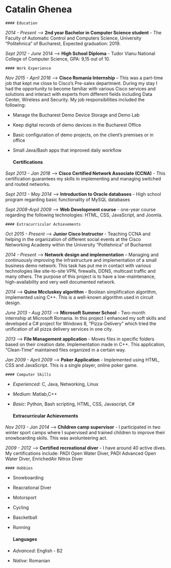 # Catalin Ghenea

	#### Education 
*2014 - Present* --> **2nd year Bachelor in Computer Science student** - The Faculty of Automatic Control and Computers Science, University “Politehnica” of Bucharest, Expected graduation: 2019.   

*Sept 2012 - June* 2014 --> **High School Diploma** - Tudor Vianu National College of Computer Science, GPA: 9,15 out of 10.




	#### Work Experience 
*Nov 2015 - April 2016* --> **Cisco Romania Internship** – This was a part-time job that kept me close to Cisco’s Pre-sales department. During my stay I had the opportunity to become familiar with various Cisco services and solutions and interact with experts from different fields including Data Center, Wireless and Security. My job responsibilities included the following: 
+ Manage the Bucharest Demo Device Storage and Demo Lab 
+ Keep digital records of demo devices in the Bucharest Office 
+ Basic configuration of demo projects, on the client’s premises or in office 
+ Small Java/Bash apps that improved daily workflow 




	#### Certifications

*Sept 2013 - Jan 2018* --> **Cisco Certified Network Associate (CCNA)** - This certification guarantees my skills in implementing and managing switched and routed networks. 

*Sept 2013 - May 2014* --> **Introduction to Oracle databases** - High school program regarding basic functionality of MySQL databases

*Sept 2008-Arpil 2009* --> **Web Development course** - one-year course regarding the following technologies: HTML, CSS, JavaScript, and Joomla.




	#### Extracurricular Achievements 

*Oct 2015 - Present* --> **Junior Cisco Instructor** - Teaching CCNA and helping in the organization of different social events at the Cisco Networking Academy within the University “Politehnica” of Bucharest

*2014 - Present* --> **Network design and implementation** – Managing and continuously improving the infrastructure and implementation of a small business demo network. This task has put me in contact with various technologies like site-to-site VPN, firewalls, DDNS, multicast traffic and many others. The purpose of this project is to have a low-maintenance, high-availability and very well documented network.

*2014* --> **Quine Mccluskey algorithm** - Boolean simplification algorithm, implemented using C++. This is a well-known algorithm used in circuit design.

*June 2013 - Aug 2013* --> **Microsoft Summer School** - Two-month internship at Microsoft Romania. In this project I enhanced my soft skills and developed a C# project for Windows 8, “Pizza-Delivery” which tried the unification of all pizza delivery services in one city.

*2013* --> **File Management application** - Moves files in specific folders based on their creation date. Implementation made in C++. This application, “Clean-Time” maintained files organized in a certain way.

*Jan 2009 - April 2009* --> **Poker Application** - Implemented using HTML, CSS and JavaScript. This is a single player, online poker game. 




	#### Computer Skills
+ *Experienced*: C, Java, Networking, Linux
+ *Medium*: Matlab,C++
+ *Basic*: Python, Bash scripting, HTML, CSS, Javascript, C#




	#### Extracurricular Achievements 
*Nov 2013 - Jan 2014* --> **Children camp supervisor** - I participated in two winter sport camps where I supervised and trained children to improve their snowboarding skills. This was avolunteering act.

*2009 - 2012* --> **Certified recreational diver** - I have around 40 active dives. My certifications include: PADI Open Water Diver, PADI Advanced Open Water Diver, EnrichedAir Nitrox Diver



	#### Hobbies
+ Snowboarding
+ Reacrational Diver
+ Motorsport
+ Cycling
+ Bascketball
+ Running

	#### Languages
+ *Advanced*: English - B2
+ *Native*: Romanian

